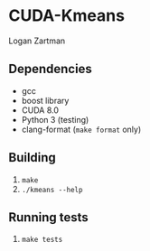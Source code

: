 # CUDA-Kmeans
Logan Zartman

## Dependencies
* gcc
* boost library
* CUDA 8.0
* Python 3 (testing)
* clang-format (`make format` only)

## Building
1. `make`
2. `./kmeans --help`

## Running tests
1. `make tests`
